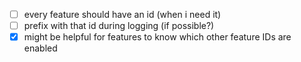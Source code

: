 - [ ] every feature should have an id (when i need it)
- [ ] prefix with that id during logging (if possible?)
- [x] might be helpful for features to know which other feature IDs are enabled
